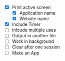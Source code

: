 - [x] Print active screen
  - [x] Application name
  - [x] Website name
- [x] Include Timer
- [ ] Inlcude multiple uses
- [ ] Output in another file
- [ ] Work in background
- [ ] Clear after one session
- [ ] Make an App 